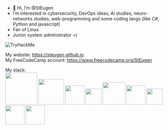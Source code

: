 - 👋 Hi, I’m @StEugen
- I’m interested in cybersecurity, DevOps ideas, Ai studies, neuro-networks studies, web-programming and some coding langs (like C#, Python and javascript)
- Fan of Linux
- Junior system administrator =)

<img src="https://tryhackme-badges.s3.amazonaws.com/kali.d.png" alt="TryHackMe">
 

My website: https://steugen.github.io
<br>
My FreeCodeCamp account: https://www.freecodecamp.org/StEugen

My stack: <br>
<img src='https://static.djangoproject.com/img/logos/django-logo-negative.1d528e2cb5fb.png' style='width:100px'>
<img src='https://miro.medium.com/max/438/1*0G5zu7CnXdMT9pGbYUTQLQ.png' style='width:80px'>
<img src='https://images.g2crowd.com/uploads/product/image/large_detail/large_detail_f0b606abb6d19089febc9faeeba5bc05/nodejs-development-services.png' style='width:60px'>
<img src='https://upload.wikimedia.org/wikipedia/commons/thumb/2/29/Postgresql_elephant.svg/1200px-Postgresql_elephant.svg.png' style='width:50px'>
<img src='https://www.docker.com/wp-content/uploads/2022/03/vertical-logo-monochromatic.png' style='width:70px'>
<img src='https://encrypted-tbn0.gstatic.com/images?q=tbn:ANd9GcQpngGRjYX1ca7qAADU3K6eGLj7ShQE3L2otdzfryl_Y9Ht2QRoQKYQbsXd36XIxMbYOw0&usqp=CAU' style='width:60px'>
<img src='https://upload.wikimedia.org/wikipedia/commons/thumb/d/d5/CSS3_logo_and_wordmark.svg/1200px-CSS3_logo_and_wordmark.svg.png' style='width:50px'>
<img src='https://upload.wikimedia.org/wikipedia/commons/thumb/9/99/Unofficial_JavaScript_logo_2.svg/1200px-Unofficial_JavaScript_logo_2.svg.png' style='width:60px'>
<img src='https://encrypted-tbn0.gstatic.com/images?q=tbn:ANd9GcQt5iGGIZHHvZBaHsZf_EqDc_Fyoy7mKOXoNoBWpRzzDtVWQS5r75LcY7GsvdEH5Hv3UG8&usqp=CAU' style='width:60px'>
<!---
StEugen/StEugen is a ✨ special ✨ repository because its `README.md` (this file) appears on your GitHub profile.
You can click the Preview link to take a look at your changes.
--->

